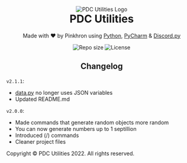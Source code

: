 <p align="center" style="margin-bottom: 0px !important;">
    <img src="https://pinkhron.s3.amazonaws.com/PDC/icons/bot.png" alt="PDC Utilities Logo" align="center">
</p>
<h1 align="center" style="margin-top: 0px;">PDC Utilities</h1>

<p align="center" style="margin-bottom 0px !important;">Made with ❤️ by Pinkhron using 
    <a href="https://www.python.org">Python</a>, 
    <a href="https://www.jetbrains.com/pycharm/">PyCharm</a> & 
    <a href="https://github.com/Rapptz/discord.py">Discord.py</a>
</p>

<div align="center">
    <img src="https://img.shields.io/github/repo-size/Pinkhron/PDC-Utilities?style=for-the-badge" alt="Repo size">
    <img src="https://img.shields.io/github/license/Pinkhron/PDC-Utilities?style=for-the-badge" alt="License">
</div>

<h2 align="center" style="margin-bottom 0px !important;">Changelog</h2>

`v2.1.1`:

- [data.py](https://github.com/Pinkhron/PDC-Utilities/blob/3fd9b846b37d0e961a86d49ad07808424d708ed0/data.py) no longer uses JSON variables
- Updated README.md

`v2.0.0`:

- Made commands that generate random objects more random
- You can now generate numbers up to 1 septillion
- Introduced (/) commands
- Cleaner project files

Copyright © PDC Utilities 2022. All rights reserved.